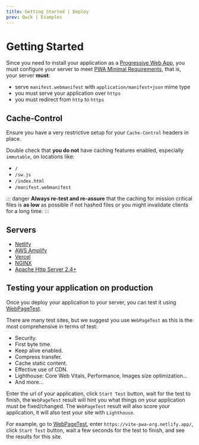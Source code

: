 ```yaml
---
title: Getting Started | Deploy
prev: Qwik | Examples
---
```


# Getting Started

Since you need to install your application as a [Progressive Web App](https://web.dev/progressive-web-apps/), you must configure your server to meet [PWA Minimal Requirements](/guide/#pwa-minimal-requirements), that is, your server **must**:
- serve `manifest.webmanifest` with `application/manifest+json` mime type
- you must serve your application over `https`
- you must redirect from `http` to `https`

## Cache-Control

Ensure you have a very restrictive setup for your `Cache-Control` headers in place.

Double check that **you do not** have caching features enabled, especially `immutable`, on locations like:
- `/`
- `/sw.js`
- `/index.html`
- `/manifest.webmanifest`

::: danger
**Always re-test and re-assure** that the caching for mission critical files is **as low** as possible if not hashed files or you might invalidate clients for a long time.
:::

## Servers

- [Netlify](/deployment/netlify)
- [AWS Amplify](/deployment/aws)
- [Vercel](/deployment/vercel)
- [NGINX](/deployment/nginx)
- [Apache Http Server 2.4+](/deployment/apache)


## Testing your application on production

Once you deploy your application to your server, you can test it using [WebPageTest](https://www.webpagetest.org/).

There are many test sites, but we suggest you use `WebPageTest` as this is the most comprehensive in terms of test: 
- Security.
- First byte time.
- Keep alive enabled.
- Compress transfer. 
- Cache static content.
- Effective use of CDN.
- Lighthouse: Core Web Vitals, Performance, Images size optimization...
- And more...

Enter the url of your application, click `Start Test` button, wait for the test to finish, the `WebPageTest` result will hint you what things on your application must be fixed/changed. The `WebPageTest` result will also score your application, it will also test your site with `Lighthouse`.

For example, go to [WebPageTest](https://www.webpagetest.org/), enter `https://vite-pwa-org.netlify.app/`, click `Start Test` button, wait a few seconds for the test to finish, and see the results for this site.
